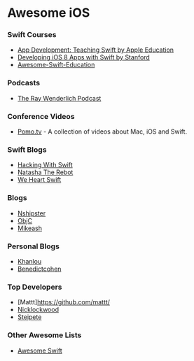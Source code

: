 # Awesome iOS

### Swift Courses
* [App Development: Teaching Swift by Apple Education](https://itunes.apple.com/us/course/app-development-teaching-swift/id1003406963)
* [Developing iOS 8 Apps with Swift by Stanford](https://itunes.apple.com/en/course/developing-ios-8-apps-swift/id961180099)
* [Awesome-Swift-Education](https://github.com/hsavit1/Awesome-Swift-Education)

### Podcasts
* [The Ray Wenderlich Podcast](http://www.raywenderlich.com/rwpodcast)

### Conference Videos
* [Pomo.tv](http://www.pomo.tv/events/) - A collection of videos about Mac, iOS and Swift.

### Swift Blogs
* [Hacking With Swift](https://www.hackingwithswift.com)
* [Natasha The Rebot](http://natashatherobot.com/)
* [We Heart Swift](https://www.weheartswift.com)

### Blogs
* [Nshipster](http://nshipster.com)
* [ObjC](https://www.objc.io)
* [Mikeash](https://www.mikeash.com/pyblog/)

### Personal Blogs
* [Khanlou](http://khanlou.com/)
* [Benedictcohen](http://benedictcohen.co.uk/blog/)

### Top Developers
* [Mattt]https://github.com/mattt/
* [Nicklockwood](https://github.com/nicklockwood)
* [Steipete](https://github.com/steipete)

### Other Awesome Lists
* [Awesome Swift](https://github.com/Wolg/awesome-swift)

